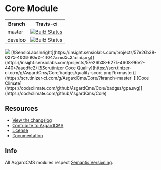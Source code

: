 # Core Module

| Branch | Travis-ci |
| ---------------- | --------------- |
| master  | [![Build Status](https://travis-ci.org/AsgardCms/Core.svg?branch=master)](https://travis-ci.org/AsgardCms/Core)  |
| develop  | [![Build Status](https://travis-ci.org/AsgardCms/Core.svg?branch=develop)](https://travis-ci.org/AsgardCms/Core)   |

<img src="http://slackin.asgardcms.com/badge.svg">
[![SensioLabsInsight](https://insight.sensiolabs.com/projects/57e26b38-6275-4608-96e2-44047aaed5c2/mini.png)](https://insight.sensiolabs.com/projects/57e26b38-6275-4608-96e2-44047aaed5c2)
[![Scrutinizer Code Quality](https://scrutinizer-ci.com/g/AsgardCms/Core/badges/quality-score.png?b=master)](https://scrutinizer-ci.com/g/AsgardCms/Core/?branch=master)
[![Code Climate](https://codeclimate.com/github/AsgardCms/Core/badges/gpa.svg)](https://codeclimate.com/github/AsgardCms/Core)


## Resources

- [View the changelog](CHANGELOG.md)
- [Contribute to AsgardCMS](CONTRIBUTING.md)
- [License](LICENSE.md)
- [Documentation](http://asgardcms.com/docs/core-module/configuration)


## Info

All AsgardCMS modules respect [Semantic Versioning](http://semver.org/).
